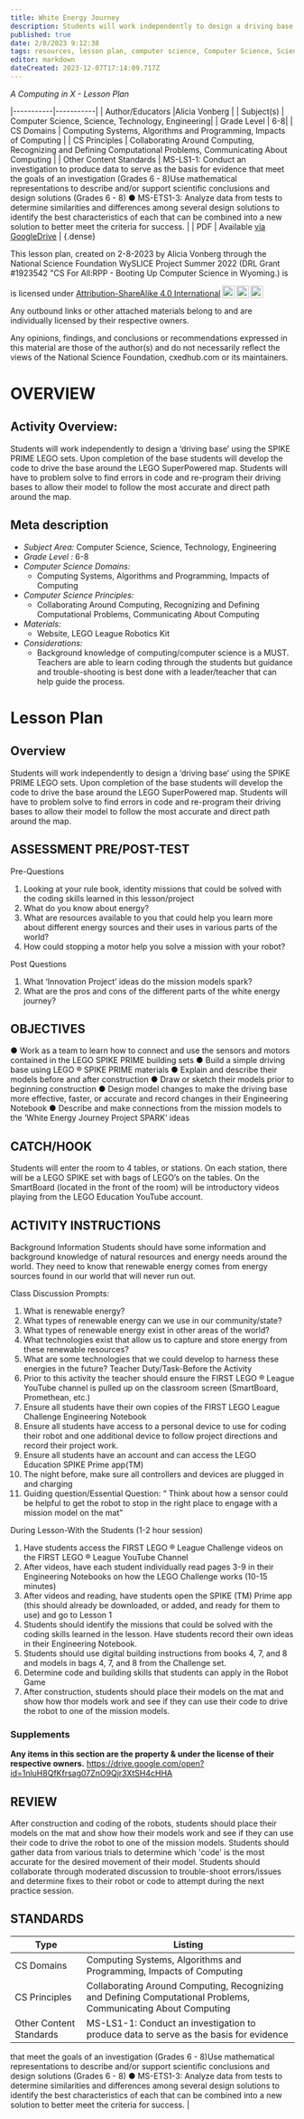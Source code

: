```yaml
---
title: White Energy Journey
description: Students will work independently to design a driving base using the SPIKE PRIME LEGO sets. Upon completion of the base students will develop the code to drive the base around the LEGO SuperPowered map. Students will have to problem solve to find errors in code and re-program their driving bases to allow their model to follow the most accurate and direct path around the map.
published: true
date: 2/8/2023 9:12:38
tags: resources, lesson plan, computer science, Computer Science, Science, Technology, Engineering 
editor: markdown
dateCreated: 2023-12-07T17:14:09.717Z
---
```

*A Computing in X - Lesson Plan*

|-----------|-----------|
| Author/Educators |Alicia Vonberg |
| Subject(s) | Computer Science, Science, Technology, Engineering|
| Grade Level | 6-8|
| CS Domains | Computing Systems, Algorithms and Programming, Impacts of Computing |
| CS Principles | Collaborating Around Computing, Recognizing and Defining Computational Problems, Communicating About Computing |
| Other Content Standards | MS-LS1-1: Conduct an investigation to produce data to serve as the basis for evidence
that meet the goals of an investigation (Grades 6 - 8)Use mathematical representations to describe and/or support scientific conclusions and
design solutions (Grades 6 - 8)
● MS-ETS1-3: Analyze data from tests to determine similarities and differences among
several design solutions to identify the best characteristics of each that can be combined
into a new solution to better meet the criteria for success. | 
| PDF | Available [via GoogleDrive](https://drive.google.com/open?id=1AexAoj87wBAxw98bgqgG8r1EN87gYyG3) |
{.dense}






This lesson plan, created on 2-8-2023 by Alicia Vonberg through the National Science Foundation WySLICE Project Summer 2022 (DRL Grant #1923542 "CS For All:RPP - Booting Up Computer Science in Wyoming.) is  <p xmlns:cc="http://creativecommons.org/ns#" >  is licensed under <a href="http://creativecommons.org/licenses/by-sa/4.0/?ref=chooser-v1" target="_blank" rel="license noopener noreferrer" style="display:inline-block;">Attribution-ShareAlike 4.0 International<img style="height:22px!important;margin-left:3px;vertical-align:text-bottom;" src="https://mirrors.creativecommons.org/presskit/icons/cc.svg?ref=chooser-v1"><img style="height:22px!important;margin-left:3px;vertical-align:text-bottom;" src="https://mirrors.creativecommons.org/presskit/icons/by.svg?ref=chooser-v1"><img style="height:22px!important;margin-left:3px;vertical-align:text-bottom;" src="https://mirrors.creativecommons.org/presskit/icons/sa.svg?ref=chooser-v1"></a></p>


Any outbound links or other attached materials belong to and are individually licensed by their respective owners. 


Any opinions, findings, and conclusions or recommendations expressed in this material are those of the author(s) and do not necessarily reflect the views of the National Science Foundation, cxedhub.com or its maintainers.


# OVERVIEW
## Activity Overview:  
Students will work independently to design a ‘driving base’ using the SPIKE
PRIME LEGO sets. Upon completion of the base students will develop the code to drive the base around the LEGO SuperPowered map. Students will have to problem solve to find errors in code and re-program their driving bases to allow their model to follow the most accurate and direct path around the map.
## Meta description
+ *Subject Area:* Computer Science, Science, Technology, Engineering 
+ *Grade Level :* 6-8 
+ *Computer Science Domains:*
   + Computing Systems, Algorithms and Programming, Impacts of Computing
+ *Computer Science Principles:*
   + Collaborating Around Computing, Recognizing and Defining Computational Problems, Communicating About Computing
+ *Materials:* 
   + Website, LEGO League Robotics Kit
+ *Considerations:*
   + Background knowledge of computing/computer science is a MUST. Teachers are able to learn coding through the students but guidance and trouble-shooting is best done with a leader/teacher that can help guide the process.


# Lesson Plan
## Overview
Students will work independently to design a ‘driving base’ using the SPIKE
PRIME LEGO sets. Upon completion of the base students will develop the code to drive the base around the LEGO SuperPowered map. Students will have to problem solve to find errors in code and re-program their driving bases to allow their model to follow the most accurate and direct path around the map.
## ASSESSMENT PRE/POST-TEST
Pre-Questions
1. Looking at your rule book, identity missions that could be solved with the coding skills
learned in this lesson/project
2. What do you know about energy?
3. What are resources available to you that could help you learn more about different
energy sources and their uses in various parts of the world?
4. How could stopping a motor help you solve a mission with your robot?


Post Questions
1. What ‘Innovation Project’ ideas do the mission models spark?
2. What are the pros and cons of the different parts of the white energy journey?
## OBJECTIVES
● Work as a team to learn how to connect and use the sensors and motors contained in
the LEGO SPIKE PRIME building sets
● Build a simple driving base using LEGO ® SPIKE PRIME materials
● Explain and describe their models before and after construction
● Draw or sketch their models prior to beginning construction
● Design model changes to make the driving base more effective, faster, or accurate and
record changes in their Engineering Notebook
● Describe and make connections from the mission models to the ‘White Energy Journey
Project SPARK’ ideas


## CATCH/HOOK
Students will enter the room to 4 tables, or stations. On each station, there will be a LEGO SPIKE set with bags of LEGO’s on the tables. On the SmartBoard (located in the front of the room) will be introductory videos playing from the LEGO Education YouTube account.


## ACTIVITY INSTRUCTIONS
Background Information
Students should have some information and background knowledge of natural resources and energy needs around the world. They need to know that renewable energy comes from energy sources found in our world that will never run out.


Class Discussion Prompts:
1. What is renewable energy?
2. What types of renewable energy can we use in our community/state?
3. What types of renewable energy exist in other areas of the world?
4. What technologies exist that allow us to capture and store energy from these renewable
resources?
5. What are some technologies that we could develop to harness these energies in the
future?
Teacher Duty/Task-Before the Activity
1. Prior to this activity the teacher should ensure the FIRST LEGO ® League YouTube
channel is pulled up on the classroom screen (SmartBoard, Promethean, etc.)
2. Ensure all students have their own copies of the FIRST LEGO League Challenge
Engineering Notebook
3. Ensure all students have access to a personal device to use for coding their robot and
one additional device to follow project directions and record their project work.
4. Ensure all students have an account and can access the LEGO Education SPIKE Prime app(TM)
5. The night before, make sure all controllers and devices are plugged in and charging
6. Guiding question/Essential Question: “ Think about how a sensor could be helpful to get
the robot to stop in the right place to engage with a mission model on the mat”


During Lesson-With the Students (1-2 hour session)
1. Have students access the FIRST LEGO ® League Challenge videos on the FIRST LEGO ®
League YouTube Channel
2. After videos, have each student individually read pages 3-9 in their Engineering
Notebooks on how the LEGO Challenge works (10-15 minutes)
3. After videos and reading, have students open the SPIKE (TM) Prime app (this should
already be downloaded, or added, and ready for them to use) and go to Lesson 1
4. Students should identify the missions that could be solved with the coding skills learned
in the lesson. Have students record their own ideas in their Engineering Notebook.
5. Students should use digital building instructions from books 4, 7, and 8 and models in
bags 4, 7, and 8 from the Challenge set.
6. Determine code and building skills that students can apply in the Robot Game
7. After construction, students should place their models on the mat and show how thor
models work and see if they can use their code to drive the robot to one of the mission
models.


### Supplements
**Any items in this section are the property & under the license of their respective owners.**
https://drive.google.com/open?id=1nluH8QfKfrsag07ZnO9Qjr3XtSH4cHHA




## REVIEW
After construction and coding of the robots, students should place their models on the mat and show how their models work and see if they can use their code to drive the robot to one of the mission models.
Students should gather data from various trials to determine which 'code' is the most accurate for the desired movement of their model.
Students should collaborate through moderated discussion to trouble-shoot errors/issues and determine fixes to their robot or code to attempt during the next practice session.
## STANDARDS        
| Type | Listing | 
|-----------|-----------|
| CS Domains  | Computing Systems, Algorithms and Programming, Impacts of Computing|
| CS Principles   | Collaborating Around Computing, Recognizing and Defining Computational Problems, Communicating About Computing|
| Other Content Standards | MS-LS1-1: Conduct an investigation to produce data to serve as the basis for evidence
that meet the goals of an investigation (Grades 6 - 8)Use mathematical representations to describe and/or support scientific conclusions and
design solutions (Grades 6 - 8)
● MS-ETS1-3: Analyze data from tests to determine similarities and differences among
several design solutions to identify the best characteristics of each that can be combined
into a new solution to better meet the criteria for success.  |
